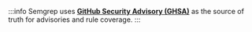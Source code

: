 :::info
Semgrep uses **[GitHub Security Advisory (GHSA)](https://github.com/advisories)** as the source of truth for advisories and rule coverage.
:::

